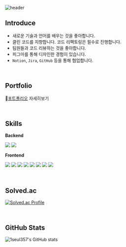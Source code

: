 ![header](https://capsule-render.vercel.app/api?type=waving&color=FAB0B2&height=200&section=header&text=Frontend%20Developer&fontSize=60&fontColor=ffffff)

## Introduce

- 새로운 기술과 언어를 배우는 것을 좋아합니다.
- 클린 코드를 지향합니다. 코드 리팩토링은 필수로 진행합니다.
- 팀원들과 코드 리뷰하는 것을 좋아합니다.
- 피그마를 통해 디자인한 경험이 있습니다.
- `Notion`, `Jira`, `GitHub` 등을 통해 협업합니다.

</br>

## Portfolio

📰<a href="https://www.notion.so/b623cd6cab9042b883cca3369a1873c9">포트폴리오</a> 자세히보기

</br>

## Skills

**Backend** 

<img src="https://img.shields.io/badge/python-3776AB?style=for-the-badge&logo=python&logoColor=white"> <img src="https://img.shields.io/badge/django-092E20?style=for-the-badge&logo=django&logoColor=white">


**Frontend** 

<img src="https://img.shields.io/badge/react-61DAFB?style=for-the-badge&logo=react&logoColor=black"> <img src="https://img.shields.io/badge/react native-61DAFB?style=for-the-badge&logo=react&logoColor=black">  <img src="https://img.shields.io/badge/vue.js-4FC08D?style=for-the-badge&logo=vue.js&logoColor=white"> <img src="https://img.shields.io/badge/javascript-F7DF1E?style=for-the-badge&logo=javascript&logoColor=black"> <img src="https://img.shields.io/badge/typescript-3178C6?style=for-the-badge&logo=typescript&logoColor=white"> <img src="https://img.shields.io/badge/html5-E34F26?style=for-the-badge&logo=html5&logoColor=white"> <img src="https://img.shields.io/badge/css-1572B6?style=for-the-badge&logo=css3&logoColor=white"> <img src="https://img.shields.io/badge/bootstrap-7952B3?style=for-the-badge&logo=bootstrap&logoColor=white">

</br>

## Solved.ac

[![Solved.ac Profile](http://mazassumnida.wtf/api/v2/generate_badge?boj=tmfrl613)](https://solved.ac/tmfrl613/)

</br>

## GitHub Stats

![1seul357's GitHub stats](https://github-readme-stats.vercel.app/api?username=1seul357&show_icons=true&theme=radical)
